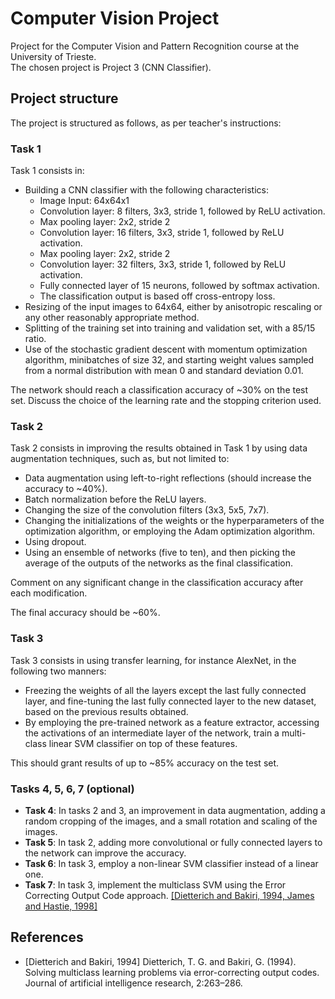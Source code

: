 # Computer Vision Project
Project for the Computer Vision and Pattern Recognition course at the University of Trieste.  
The chosen project is Project 3 (CNN Classifier).  

## Project structure
The project is structured as follows, as per teacher's instructions:
### Task 1
Task 1 consists in:
- Building a CNN classifier with the following characteristics:
  - Image Input: 64x64x1
  - Convolution layer: 8 filters, 3x3, stride 1, followed by ReLU activation.
  - Max pooling layer: 2x2, stride 2
  - Convolution layer: 16 filters, 3x3, stride 1, followed by ReLU activation.
  - Max pooling layer: 2x2, stride 2
  - Convolution layer: 32 filters, 3x3, stride 1, followed by ReLU activation.
  - Fully connected layer of 15 neurons, followed by softmax activation.
  - The classification output is based off cross-entropy loss.
- Resizing of the input images to 64x64, either by anisotropic rescaling or any other reasonably appropriate method.
- Splitting of the training set into training and validation set, with a 85/15 ratio.
- Use of the stochastic gradient descent with momentum optimization algorithm, minibatches of size 32, and starting weight values sampled from a normal distribution with mean 0 and standard deviation 0.01.

The network should reach a classification accuracy of ~30% on the test set. Discuss the choice of the learning rate and the stopping criterion used.

### Task 2
Task 2 consists in improving the results obtained in Task 1 by using data augmentation techniques, such as, but not limited to:
- Data augmentation using left-to-right reflections (should increase the accuracy to ~40%).
- Batch normalization before the ReLU layers.
- Changing the size of the convolution filters (3x3, 5x5, 7x7).
- Changing the initializations of the weights or the hyperparameters of the optimization algorithm, or employing the Adam optimization algorithm.
- Using dropout.
- Using an ensemble of networks (five to ten), and then picking the average of the outputs of the networks as the final classification.

Comment on any significant change in the classification accuracy after each modification. 

The final accuracy should be ~60%.

### Task 3
Task 3 consists in using transfer learning, for instance AlexNet, in the following two manners:
- Freezing the weights of all the layers except the last fully connected layer, and fine-tuning the last fully connected layer to the new dataset, based on the previous results obtained.
- By employing the pre-trained network as a feature extractor, accessing the activations of an intermediate layer of the network, train a multi-class linear SVM classifier on top of these features.

This should grant results of up to ~85% accuracy on the test set.

### Tasks 4, 5, 6, 7 (optional)
- **Task 4**: In tasks 2 and 3, an improvement in data augmentation, adding a random cropping of the images, and a small rotation and scaling of the images.
- **Task 5**: In task 2, adding more convolutional or fully connected layers to the network can improve the accuracy.
- **Task 6**: In task 3, employ a non-linear SVM classifier instead of a linear one.
- **Task 7**: In task 3, implement the multiclass SVM using the Error Correcting Output Code approach. [[Dietterich and Bakiri, 1994, James and Hastie, 1998]](#dietterich-and-bakiri-1994)

## References
- <a id="dietterich-and-bakiri-1994"></a>[Dietterich and Bakiri, 1994] Dietterich, T. G. and Bakiri, G. (1994). Solving multiclass learning problems via error-correcting output codes. Journal of artificial intelligence research, 2:263–286.